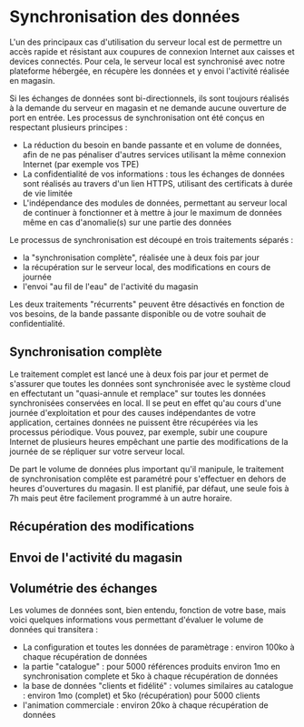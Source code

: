 # Synchronisation des données

L'un des principaux cas d'utilisation du serveur local est de permettre un accès rapide et résistant aux coupures de connexion Internet aux caisses et devices connectés. Pour cela, le serveur local est synchronisé avec notre plateforme hébergée, en récupère les données et y envoi l'activité réalisée en magasin.

Si les échanges de données sont bi-directionnels, ils sont toujours réalisés à la demande du serveur en magasin et ne demande aucune ouverture de port en entrée. Les processus de synchronisation ont été conçus en respectant plusieurs principes :

* La réduction du besoin en bande passante et en volume de données, afin de ne pas pénaliser d'autres services utilisant la même connexion Internet (par exemple vos TPE)
* La confidentialité de vos informations : tous les échanges de données sont réalisés au travers d'un lien HTTPS, utilisant des certificats à durée de vie limitée
* L'indépendance des modules de données, permettant au serveur local de continuer à fonctionner et à mettre à jour le maximum de données même en cas d'anomalie(s) sur une partie des données

 Le processus de synchronisation est découpé en trois traitements séparés :

* la "synchronisation complète", réalisée une à deux fois par jour
* la récupération sur le serveur local, des modifications en cours de journée
* l'envoi "au fil de l'eau" de l'activité du magasin

Les deux traitements "récurrents" peuvent être désactivés en fonction de vos besoins, de la bande passante disponible ou de votre souhait de confidentialité.

## Synchronisation complète

Le traitement complet est lancé une à deux fois par jour et permet de s'assurer que toutes les données sont synchronisée avec le système cloud en effectutant un "quasi-annule et remplace" sur toutes les données synchronisées conservées en local. Il se peut en effet qu'au cours d'une journée d'exploitation et pour des causes indépendantes de votre application, certaines données ne puissent être récupérées via les processus périodique. Vous pouvez, par exemple, subir une coupure Internet de plusieurs heures empêchant une partie des modifications de la journée de se répliquer sur votre serveur local.

De part le volume de données plus important qu'il manipule, le traitement de synchronisation complête est paramétré pour s'effectuer en dehors de heures d'ouvertures du magasin. Il est planifié, par défaut, une seule fois à 7h mais peut être facilement programmé à un autre horaire.

## Récupération des modifications

## Envoi de l'activité du magasin

## Volumétrie des échanges

Les volumes de données sont, bien entendu, fonction de votre base, mais voici quelques informations vous permettant d'évaluer le volume de données qui transitera :

* La configuration et toutes les données de paramètrage : environ 100ko à chaque récupération de données
* la partie "catalogue" : pour 5000 références produits environ 1mo en synchronisation complete et 5ko à chaque récupération de données
* la base de données "clients et fidélité" : volumes similaires au catalogue : environ 1mo (complet) et 5ko (récupération) pour 5000 clients
* l'animation commerciale : environ 20ko à chaque récupération de données